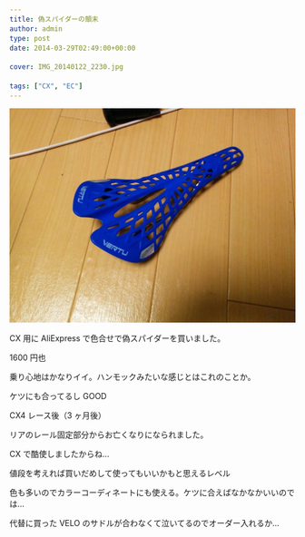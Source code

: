 ```yaml
---
title: 偽スパイダーの顛末
author: admin
type: post
date: 2014-03-29T02:49:00+00:00

cover: IMG_20140122_2230.jpg

tags: ["CX", "EC"]
---
```


![image](IMG_20140122_223026.jpg)

CX 用に AliExpress で色合せで偽スパイダーを買いました。

1600 円也

乗り心地はかなりイイ。ハンモックみたいな感じとはこれのことか。

ケツにも合ってるし GOOD

CX4 レース後（3 ヶ月後）

リアのレール固定部分からお亡くなりになられました。

CX で酷使しましたからね…

値段を考えれば買いだめして使ってもいいかもと思えるレベル

色も多いのでカラーコーディネートにも使える。ケツに合えばなかなかいいのでは…

代替に買った VELO のサドルが合わなくて泣いてるのでオーダー入れるか…

